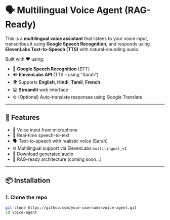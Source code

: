 # 🗣️ Multilingual Voice Agent (RAG-Ready)

This is a **multilingual voice assistant** that listens to your voice input, transcribes it using **Google Speech Recognition**, and responds using **ElevenLabs Text-to-Speech (TTS)** with natural-sounding audio.

Built with ❤️ using:
- 🧠 **Google Speech Recognition** (STT)
- 🔊 **ElevenLabs API** (TTS - using "Sarah")
- 🌍 Supports **English**, **Hindi**, **Tamil**, **French**
- 💻 **Streamlit** web interface
- ⚙️ (Optional) Auto-translate responses using Google Translate

---

## 🚀 Features

- 🎤 Voice input from microphone
- 📄 Real-time speech-to-text
- 🗣️ Text-to-speech with realistic voice (Sarah)
- 🌐 Multilingual support via ElevenLabs `multilingual_v1`
- 📁 Download generated audio
- 🧠 RAG-ready architecture (coming soon...)

---

## 📦 Installation

### 1. Clone the repo

```bash
git clone https://github.com/your-username/voice-agent.git
cd voice-agent
